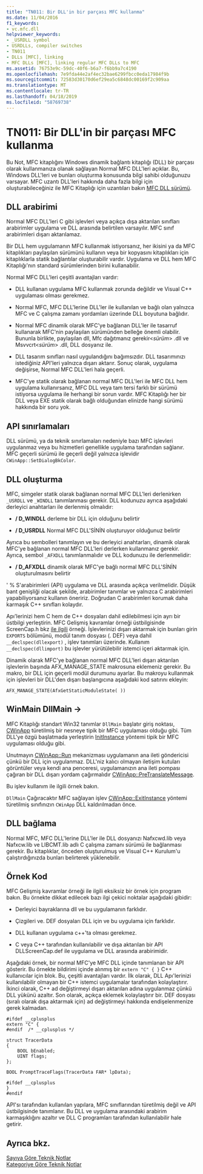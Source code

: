 ```yaml
---
title: "TN011: Bir DLL'in bir parçası MFC kullanma"
ms.date: 11/04/2016
f1_keywords:
- vc.mfc.dll
helpviewer_keywords:
- _USRDLL symbol
- USRDLLs, compiler switches
- TN011
- DLLs [MFC], linking
- MFC DLLs [MFC], linking regular MFC DLLs to MFC
ms.assetid: 76753e9c-59dc-40f6-b6a7-f6bb9a7c4190
ms.openlocfilehash: 7e9fda44e2af4ec32bae6299fbcc0eda17984f9b
ms.sourcegitcommit: 72583d30170d6ef29ea5c6848dc00169f2c909aa
ms.translationtype: MT
ms.contentlocale: tr-TR
ms.lasthandoff: 04/18/2019
ms.locfileid: "58769738"
---
```

# <a name="tn011-using-mfc-as-part-of-a-dll"></a>TN011: Bir DLL'in bir parçası MFC kullanma

Bu Not, MFC kitaplığını Windows dinamik bağlantı kitaplığı (DLL) bir parçası olarak kullanmanıza olanak sağlayan Normal MFC DLL'leri açıklar. Bu, Windows DLL'leri ve bunları oluşturma konusunda bilgi sahibi olduğunuzu varsayar. MFC uzantı DLL'leri hakkında daha fazla bilgi için oluşturabileceğiniz ile MFC Kitaplığı için uzantıları bakın [MFC DLL sürümü](../mfc/tn033-dll-version-of-mfc.md).

## <a name="dll-interfaces"></a>DLL arabirimi

Normal MFC DLL'leri C gibi işlevleri veya açıkça dışa aktarılan sınıfları arabirimler uygulama ve DLL arasında belirtilen varsayılır. MFC sınıf arabirimleri dışarı aktarılamaz.

Bir DLL hem uygulamanın MFC kullanmak istiyorsanız, her ikisini ya da MFC kitaplıkları paylaşılan sürümünü kullanın veya bir kopyasını kitaplıkları için kitaplıklarla statik bağlantılar oluşturabilir vardır. Uygulama ve DLL hem MFC Kitaplığı'nın standard sürümlerinden birini kullanabilir.

Normal MFC DLL'leri çeşitli avantajları vardır:

- DLL kullanan uygulama MFC kullanmak zorunda değildir ve Visual C++ uygulaması olması gerekmez.

- Normal MFC, MFC DLL'lerine DLL'ler ile kullanılan ve bağlı olan yalnızca MFC ve C çalışma zamanı yordamları üzerinde DLL boyutuna bağlıdır.

- Normal MFC dinamik olarak MFC'ye bağlanan DLL'ler ile tasarruf kullanarak MFC'nin paylaşılan sürümünden belleğe önemli olabilir. Bununla birlikte, paylaşılan dll, Mfc dağıtmanız gerekir\<*sürüm*> .dll ve Msvvcrt\<*sürüm*> .dll, DLL dosyanız ile.

- DLL tasarım sınıfları nasıl uygulandığını bağımsızdır. DLL tasarımınızı istediğiniz API'leri yalnızca dışarı aktarır. Sonuç olarak, uygulama değişirse, Normal MFC DLL'leri hala geçerli.

- MFC'ye statik olarak bağlanan normal MFC DLL'leri ile MFC DLL hem uygulama kullanırsanız, MFC DLL veya tam tersi farklı bir sürümü istiyorsa uygulama ile herhangi bir sorun vardır. MFC Kitaplığı her bir DLL veya EXE statik olarak bağlı olduğundan elinizde hangi sürümü hakkında bir soru yok.

## <a name="api-limitations"></a>API sınırlamaları

DLL sürümü, ya da teknik sınırlamaları nedeniyle bazı MFC işlevleri uygulanmaz veya bu hizmetleri genellikle uygulama tarafından sağlanır. MFC geçerli sürümü ile geçerli değil yalnızca işlevidir `CWinApp::SetDialogBkColor`.

## <a name="building-your-dll"></a>DLL oluşturma

MFC, simgeler statik olarak bağlanan normal MFC DLL'leri derlenirken `_USRDLL` ve `_WINDLL` tanımlanması gerekir. DLL kodunuzu ayrıca aşağıdaki derleyici anahtarları ile derlenmiş olmalıdır:

- **/ D_WINDLL** derleme bir DLL için olduğunu belirtir

- **/ D_USRDLL** Normal MFC DLL'SİNİN oluşturuyor olduğunuz belirtir

Ayrıca bu sembolleri tanımlayın ve bu derleyici anahtarları, dinamik olarak MFC'ye bağlanan normal MFC DLL'leri derlerken kullanmanız gerekir. Ayrıca, sembol `_AFXDLL` tanımlanmalıdır ve DLL kodunuzu ile derlenmelidir:

- **/ D_AFXDLL** dinamik olarak MFC'ye bağlı normal MFC DLL'SİNİN oluşturulmasını belirtir

' % S'arabirimleri (API) uygulama ve DLL arasında açıkça verilmelidir. Düşük bant genişliği olacak şekilde, arabirimler tanımlar ve yalnızca C arabirimleri yapabiliyorsanız kullanın öneririz. Doğrudan C arabirimleri korumak daha karmaşık C++ sınıfları kolaydır.

Apı'lerinizi hem C hem de C++ dosyaları dahil edilebilmesi için ayrı bir üstbilgi yerleştirin. MFC Gelişmiş kavramlar örneği üstbilgisinde ScreenCap.h bkz [ile ilgili](../overview/visual-cpp-samples.md) örneği. İşlevlerinizi dışarı aktarmak için bunları girin `EXPORTS` bölümünü, modül tanım dosyası (. DEF) veya dahil `__declspec(dllexport)` , işlev tanımları üzerinde. Kullanım `__declspec(dllimport)` bu işlevler yürütülebilir istemci içeri aktarmak için.

Dinamik olarak MFC'ye bağlanan normal MFC DLL'leri dışarı aktarılan işlevlerin başında AFX_MANAGE_STATE makrosuna eklemeniz gerekir. Bu makro, bir DLL için geçerli modül durumunu ayarlar. Bu makroyu kullanmak için işlevleri bir DLL'den dışarı başlangıcına aşağıdaki kod satırını ekleyin:

`AFX_MANAGE_STATE(AfxGetStaticModuleState( ))`

## <a name="winmain---dllmain"></a>WinMain DllMain ->

MFC Kitaplığı standart Win32 tanımlar `DllMain` başlatır giriş noktası, [CWinApp](../mfc/reference/cwinapp-class.md) türetilmiş bir nesneye tipik bir MFC uygulaması olduğu gibi. Tüm DLL'ye özgü başlatmada yerleştirin [InitInstance](../mfc/reference/cwinapp-class.md#initinstance) yöntemi tipik bir MFC uygulaması olduğu gibi.

Unutmayın [CWinApp::Run](../mfc/reference/cwinapp-class.md#run) mekanizması uygulamanın ana ileti göndericisi çünkü bir DLL için uygulanmaz. DLL'niz kalıcı olmayan iletişim kutuları görüntüler veya kendi ana penceresi, uygulamanızın ana ileti pompası çağıran bir DLL dışarı yordam çağırmalıdır [CWinApp::PreTranslateMessage](../mfc/reference/cwinapp-class.md#pretranslatemessage).

Bu işlev kullanım ile ilgili örnek bakın.

`DllMain` Çağıracaktır MFC sağlayan işlev [CWinApp::ExitInstance](../mfc/reference/cwinapp-class.md#exitinstance) yöntemi türetilmiş sınıfınızın `CWinApp` DLL kaldırılmadan önce.

## <a name="linking-your-dll"></a>DLL bağlama

Normal MFC, MFC DLL'lerine DLL'ler ile DLL dosyanızı Nafxcwd.lib veya Nafxcw.lib ve LIBCMT.lib adlı C çalışma zamanı sürümü ile bağlanması gerekir. Bu kitaplıklar, önceden oluşturulmuş ve Visual C++ Kurulum'u çalıştırdığınızda bunları belirterek yüklenebilir.

## <a name="sample-code"></a>Örnek Kod

MFC Gelişmiş kavramlar örneği ile ilgili eksiksiz bir örnek için program bakın. Bu örnekte dikkat edilecek bazı ilgi çekici noktalar aşağıdaki gibidir:

- Derleyici bayraklarına dll ve bu uygulamanın farklıdır.

- Çizgileri ve. DEF dosyaları DLL için ve bu uygulama için farklıdır.

- DLL kullanan uygulama c++'ta olması gerekmez.

- C veya C++ tarafından kullanılabilir ve dışa aktarılan bir API DLLScreenCap.def ile uygulama ve DLL arasında arabirimidir.

Aşağıdaki örnek, bir normal MFC'ye MFC DLL içinde tanımlanan bir API gösterir. Bu örnekte bildirimi içinde alınmış bir `extern "C" { }` C++ kullanıcılar için blok. Bu, çeşitli avantajları vardır. İlk olarak, DLL Apı'lerinizi kullanılabilir olmayan bir C++ istemci uygulamalar tarafından kolaylaştırır. İkinci olarak, C++ ad değiştirmeyi dışarı aktarılan adına uygulanmaz çünkü DLL yükünü azaltır. Son olarak, açıkça eklemek kolaylaştırır bir. DEF dosyası (sıralı olarak dışa aktarmak için) ad değiştirmeyi hakkında endişelenmenize gerek kalmadan.

```
#ifdef __cplusplus
extern "C" {
#endif  /* __cplusplus */

struct TracerData
{
    BOOL bEnabled;
    UINT flags;
};

BOOL PromptTraceFlags(TracerData FAR* lpData);

#ifdef __cplusplus
}
#endif
```

API'sı tarafından kullanılan yapılara, MFC sınıflarından türetilmiş değil ve API üstbilgisinde tanımlanır. Bu DLL ve uygulama arasındaki arabirim karmaşıklığını azaltır ve DLL C programları tarafından kullanılabilir hale getirir.

## <a name="see-also"></a>Ayrıca bkz.

[Sayıya Göre Teknik Notlar](../mfc/technical-notes-by-number.md)<br/>
[Kategoriye Göre Teknik Notlar](../mfc/technical-notes-by-category.md)
